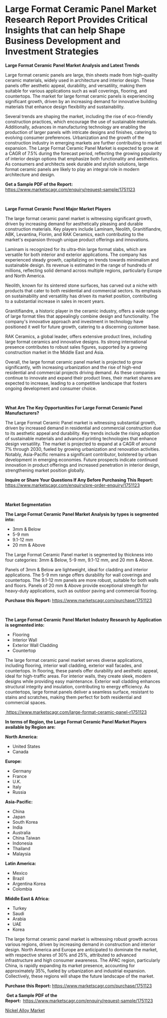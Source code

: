 <p><h1>Large Format Ceramic Panel Market Research Report Provides Critical Insights that can help Shape Business Development and Investment Strategies</h1></p><p><strong>Large Format Ceramic Panel Market Analysis and Latest Trends</strong></p>
<p><p>Large format ceramic panels are large, thin sheets made from high-quality ceramic materials, widely used in architecture and interior design. These panels offer aesthetic appeal, durability, and versatility, making them suitable for various applications such as wall coverings, flooring, and countertops. The market for large format ceramic panels is experiencing significant growth, driven by an increasing demand for innovative building materials that enhance design flexibility and sustainability. </p><p>Several trends are shaping the market, including the rise of eco-friendly construction practices, which encourage the use of sustainable materials. Additionally, advances in manufacturing technology are enabling the production of larger panels with intricate designs and finishes, catering to evolving consumer preferences. Urbanization and the growth of the construction industry in emerging markets are further contributing to market expansion. The Large Format Ceramic Panel Market is expected to grow at a CAGR of 7.5% during the forecast period, reflecting the growing popularity of interior design options that emphasize both functionality and aesthetics. As consumers and architects seek durable and stylish solutions, large format ceramic panels are likely to play an integral role in modern architecture and design.</p></p>
<p><strong>Get a Sample PDF of the Report:&nbsp;</strong> <a href="https://www.marketscagr.com/enquiry/request-sample/1751123?utm_campaign=3368&utm_medium=2&utm_source=Github&utm_content=ia&utm_term=01042025&utm_id=large-format-ceramic-panel">https://www.marketscagr.com/enquiry/request-sample/1751123</a></p>
<p>&nbsp;</p>
<p><strong>Large Format Ceramic Panel Major Market Players</strong></p>
<p><p>The large format ceramic panel market is witnessing significant growth, driven by increasing demand for aesthetically pleasing and durable construction materials. Key players include Laminam, Neolith, Granitifiandre, ABK, Levantina, Florim, and RAK Ceramics, each contributing to the market's expansion through unique product offerings and innovations.</p><p>Laminam is recognized for its ultra-thin large format slabs, which are versatile for both interior and exterior applications. The company has experienced steady growth, capitalizing on trends towards minimalism and sustainable design. Its revenue is estimated in the range of hundreds of millions, reflecting solid demand across multiple regions, particularly Europe and North America.</p><p>Neolith, known for its sintered stone surfaces, has carved out a niche with products that cater to both residential and commercial sectors. Its emphasis on sustainability and versatility has driven its market position, contributing to a substantial increase in sales in recent years.</p><p>Granitifiandre, a historic player in the ceramic industry, offers a wide range of large format tiles that appealingly combine design and functionality. The company's innovative approach and investment in technology have positioned it well for future growth, catering to a discerning customer base.</p><p>RAK Ceramics, a global leader, offers extensive product lines, including large format ceramics and innovative designs. Its strong international presence contributes to robust sales figures, supported by a growing construction market in the Middle East and Asia.</p><p>Overall, the large format ceramic panel market is projected to grow significantly, with increasing urbanization and the rise of high-end residential and commercial projects driving demand. As these companies continue to innovate and expand their product lines, their market shares are expected to increase, leading to a competitive landscape that fosters ongoing development and consumer choice.</p></p>
<p>&nbsp;</p>
<p><strong>What Are The Key Opportunities For Large Format Ceramic Panel Manufacturers?</strong></p>
<p><p>The Large Format Ceramic Panel market is witnessing substantial growth, driven by increased demand in residential and commercial construction due to its aesthetic appeal and durability. Key trends include the rising adoption of sustainable materials and advanced printing technologies that enhance design versatility. The market is projected to expand at a CAGR of around 7% through 2030, fueled by growing urbanization and renovation activities. Notably, Asia-Pacific remains a significant contributor, bolstered by urban development in emerging economies. Future prospects indicate continued innovation in product offerings and increased penetration in interior design, strengthening market position globally.</p></p>
<p><strong>Inquire or Share Your Questions If Any Before Purchasing This Report:</strong> <a href="https://www.marketscagr.com/enquiry/pre-order-enquiry/1751123?utm_campaign=3368&utm_medium=2&utm_source=Github&utm_content=ia&utm_term=01042025&utm_id=large-format-ceramic-panel">https://www.marketscagr.com/enquiry/pre-order-enquiry/1751123</a></p>
<p>&nbsp;</p>
<p><strong>Market Segmentation</strong></p>
<p><strong>The Large Format Ceramic Panel Market Analysis by types is segmented into:</strong></p>
<p><ul><li>3mm & Below</li><li>5-9 mm</li><li>9.1-12 mm</li><li>20 mm & Above</li></ul></p>
<p><p>The Large Format Ceramic Panel market is segmented by thickness into four categories: 3mm & Below, 5-9 mm, 9.1-12 mm, and 20 mm & Above. </p><p>Panels of 3mm & Below are lightweight, ideal for cladding and interior applications. The 5-9 mm range offers durability for wall coverings and countertops. The 9.1-12 mm panels are more robust, suitable for both walls and floors. Panels of 20 mm & Above provide exceptional strength for heavy-duty applications, such as outdoor paving and commercial flooring.</p></p>
<p><strong>Purchase this Report:&nbsp;</strong><a href="https://www.marketscagr.com/purchase/1751123?utm_campaign=3368&utm_medium=2&utm_source=Github&utm_content=ia&utm_term=01042025&utm_id=large-format-ceramic-panel">https://www.marketscagr.com/purchase/1751123</a></p>
<p>&nbsp;</p>
<p><strong>The Large Format Ceramic Panel Market Industry Research by Application is segmented into:</strong></p>
<p><ul><li>Flooring</li><li>Interior Wall</li><li>Exterior Wall Cladding</li><li>Countertop</li></ul></p>
<p><p>The large format ceramic panel market serves diverse applications, including flooring, interior wall cladding, exterior wall facades, and countertops. In flooring, these panels offer durability and aesthetic appeal, ideal for high-traffic areas. For interior walls, they create sleek, modern designs while providing easy maintenance. Exterior wall cladding enhances structural integrity and insulation, contributing to energy efficiency. As countertops, large format panels deliver a seamless surface, resistant to stains and scratches, making them perfect for both residential and commercial spaces.</p></p>
<p><a href="https://www.marketscagr.com/large-format-ceramic-panel-r1751123?utm_campaign=3368&utm_medium=2&utm_source=Github&utm_content=ia&utm_term=01042025&utm_id=large-format-ceramic-panel">&nbsp;https://www.marketscagr.com/large-format-ceramic-panel-r1751123</a></p>
<p><strong>In terms of Region, the Large Format Ceramic Panel Market Players available by Region are:</strong></p>
<p>
    <p> <strong> North America: </strong>
        <ul>
            <li>United States</li>
            <li>Canada</li>
        </ul>
        </p> 
    <p> <strong> Europe: </strong>
        <ul>
            <li>Germany</li>
            <li>France</li>
            <li>U.K.</li>
            <li>Italy</li>
            <li>Russia</li>
        </ul>
        </p> 
    <p> <strong> Asia-Pacific: </strong>
        <ul>
            <li>China</li>
            <li>Japan</li>
            <li>South Korea</li>
            <li>India</li>
            <li>Australia</li>
            <li>China Taiwan</li>
            <li>Indonesia</li>
            <li>Thailand</li>
            <li>Malaysia</li>
        </ul>
        </p> 
    <p> <strong> Latin America: </strong>
        <ul>
            <li>Mexico</li>
            <li>Brazil</li>
            <li>Argentina Korea</li>
            <li>Colombia</li>
        </ul>
        </p> 
    <p> <strong> Middle East & Africa: </strong>
        <ul>
            <li>Turkey</li>
            <li>Saudi</li>
            <li>Arabia</li>
            <li>UAE</li>
            <li>Korea</li>
        </ul>
    </p>
    </p>
<p><p>The large format ceramic panel market is witnessing robust growth across various regions, driven by increasing demand in construction and interior design. North America and Europe are anticipated to dominate the market, with respective shares of 30% and 25%, attributed to advanced infrastructure and high consumer awareness. The APAC region, particularly China, is rapidly expanding its market presence, accounting for approximately 35%, fueled by urbanization and industrial expansion. Collectively, these regions will shape the future landscape of the market.</p></p>
<p><strong>Purchase this Report: </strong><a href="https://www.marketscagr.com/purchase/1751123?utm_campaign=3368&utm_medium=2&utm_source=Github&utm_content=ia&utm_term=01042025&utm_id=large-format-ceramic-panel">https://www.marketscagr.com/purchase/1751123</a></p>
<p>&nbsp;<strong>Get a Sample PDF of the Report:&nbsp;&nbsp;</strong><a href="https://www.marketscagr.com/enquiry/request-sample/1751123?utm_campaign=3368&utm_medium=2&utm_source=Github&utm_content=ia&utm_term=01042025&utm_id=large-format-ceramic-panel">https://www.marketscagr.com/enquiry/request-sample/1751123</a></p>
<p><strong></strong></p>
<p><p><a href="https://github.com/herakterroem/Market-Research-Report-List-1/blob/main/nickel-alloy-market.md?utm_campaign=3368&utm_medium=2&utm_source=Github&utm_content=ia&utm_term=01042025&utm_id=large-format-ceramic-panel">Nickel Alloy Market</a></p></p>